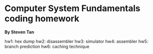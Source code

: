 # Computer System Fundamentals coding homework
**By Steven Tan**

hw1: hex dump
hw2: disassembler
hw3: simulator
hw4: assembler
hw5: branch prediction
hw6: caching technique
